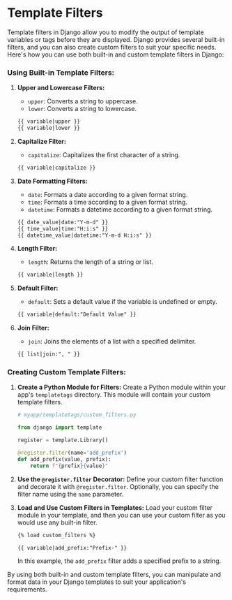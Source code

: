 # Template Filters

Template filters in Django allow you to modify the output of template variables or tags before they are displayed. Django provides several built-in filters, and you can also create custom filters to suit your specific needs. Here's how you can use both built-in and custom template filters in Django:

### Using Built-in Template Filters:

1. **Upper and Lowercase Filters:**
   - `upper`: Converts a string to uppercase.
   - `lower`: Converts a string to lowercase.

   ```html
   {{ variable|upper }}
   {{ variable|lower }}
   ```

2. **Capitalize Filter:**
   - `capitalize`: Capitalizes the first character of a string.

   ```html
   {{ variable|capitalize }}
   ```

3. **Date Formatting Filters:**
   - `date`: Formats a date according to a given format string.
   - `time`: Formats a time according to a given format string.
   - `datetime`: Formats a datetime according to a given format string.

   ```html
   {{ date_value|date:"Y-m-d" }}
   {{ time_value|time:"H:i:s" }}
   {{ datetime_value|datetime:"Y-m-d H:i:s" }}
   ```

4. **Length Filter:**
   - `length`: Returns the length of a string or list.

   ```html
   {{ variable|length }}
   ```

5. **Default Filter:**
   - `default`: Sets a default value if the variable is undefined or empty.

   ```html
   {{ variable|default:"Default Value" }}
   ```

6. **Join Filter:**
   - `join`: Joins the elements of a list with a specified delimiter.

   ```html
   {{ list|join:", " }}
   ```

### Creating Custom Template Filters:

1. **Create a Python Module for Filters:**
   Create a Python module within your app's `templatetags` directory. This module will contain your custom template filters.

   ```python
   # myapp/templatetags/custom_filters.py

   from django import template

   register = template.Library()

   @register.filter(name='add_prefix')
   def add_prefix(value, prefix):
       return f"{prefix}{value}"
   ```

2. **Use the `@register.filter` Decorator:**
   Define your custom filter function and decorate it with `@register.filter`. Optionally, you can specify the filter name using the `name` parameter.

3. **Load and Use Custom Filters in Templates:**
   Load your custom filter module in your template, and then you can use your custom filter as you would use any built-in filter.

   ```html
   {% load custom_filters %}

   {{ variable|add_prefix:"Prefix-" }}
   ```

   In this example, the `add_prefix` filter adds a specified prefix to a string.

By using both built-in and custom template filters, you can manipulate and format data in your Django templates to suit your application's requirements.